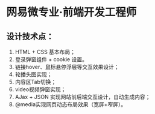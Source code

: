 # 网易微专业·前端开发工程师
## 设计技术点：
1. HTML + CSS 基本布局；
2. 登录弹窗组件 + cookie 设置。
3. 链接hover、鼠标悬停浮层等交互效果设计；
4. 轮播头图实现；
5. 内容区Tab切换；
6. video视频弹窗实现；
6. AJax + JSON 实现网站前后端交互设计，自动生成内容；
7. @media实现网页动态布局效果（宽屏+窄屏）。